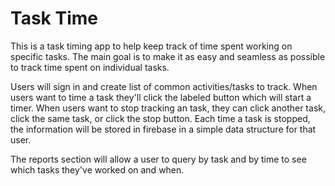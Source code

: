 # Task Time

This is a task timing app to help keep track of time spent working on specific tasks. The main goal is to make it as easy and seamless as possible to track time spent on individual tasks.

Users will sign in and create list of common activities/tasks to track.
When users want to time a task they'll click the labeled button which will start a timer.
When users want to stop tracking an task, they can click another task, click the same task, or click the stop button.
Each time a task is stopped, the information will be stored in firebase in a simple data structure for that user.

The reports section will allow a user to query by task and by time to see which tasks they've worked on and when.
